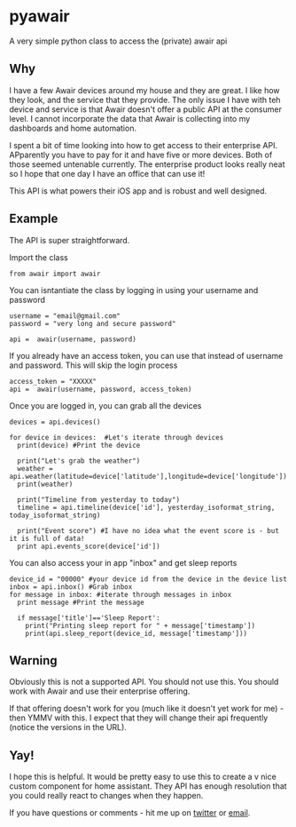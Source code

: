 # pyawair

A very simple python class to access the (private) awair api

## Why

I have a few Awair devices around my house and they are great. I like how they look, and the service that they provide. The only issue I have with teh device and service is that Awair doesn't offer a public API at the consumer level. I cannot incorporate the data that Awair is collecting into my dashboards and home automation. 

I spent a bit of time looking into how to get access to their enterprise API. APparently you have to pay for it and have five or more devices. Both of those seemed untenable currently. The enterprise product looks really neat so I hope that one day I have an office that can use it!

This API is what powers their iOS app and is robust and well designed. 

## Example

The API is super straightforward. 

Import the class

    from awair import awair

You can isntantiate the class by logging in using your username and password

    username = "email@gmail.com" 
    password = "very long and secure password" 

    api =  awair(username, password) 

If you already have an access token, you can use that instead of username and password. This will skip the login process

    access_token = "XXXXX"
    api =  awair(username, password, access_token)

Once you are logged in, you can grab all the devices

    devices = api.devices()

    for device in devices:  #Let's iterate through devices
      print(device) #Print the device 

      print("Let's grab the weather")
      weather = api.weather(latitude=device['latitude'],longitude=device['longitude'])
      print(weather)

      print("Timeline from yesterday to today")
      timeline = api.timeline(device['id'], yesterday_isoformat_string, today_isoformat_string)
      
      print("Event score") #I have no idea what the event score is - but it is full of data!
      print api.events_score(device['id'])

You can also access your in app "inbox" and get sleep reports

    device_id = "00000" #your device id from the device in the device list
    inbox = api.inbox() #Grab inbox
    for message in inbox: #iterate through messages in inbox
      print message #Print the message
      
      if message['title']=='Sleep Report':
        print("Printing sleep report for " + message['timestamp'])
        print(api.sleep_report(device_id, message['timestamp']))

## Warning

Obviously this is not a supported API. You should not use this. You should work with Awair and use their enterprise offering. 

If that offering doesn't work for you (much like it doesn't yet work for me) - then YMMV with this. I expect that they will change their api frequently (notice the versions in the URL). 

## Yay! 

I hope this is helpful. It would be pretty easy to use this to create a v nice custom component for home assistant. They API has enough resolution that you could really react to changes when they happen.

If you have questions or comments - hit me up on [twitter](https://twitter.com/harper/) or [email](mailto:harper@nata2.org).